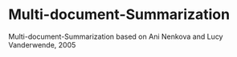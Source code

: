 # Multi-document-Summarization
Multi-document-Summarization based on Ani Nenkova and Lucy Vanderwende, 2005
